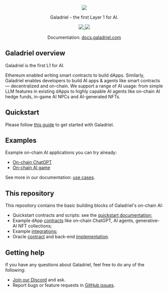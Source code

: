 
<p align="center">
    <a href="https://galadriel.com" style="max-width: 100px;" target="_blank">
        <img src="https://mintlify.s3-us-west-1.amazonaws.com/opencopilot/logo/light.png">
    </a>
</p>
<p align="center">
    Galadriel - the first Layer 1 for AI.
</p>
<p align="center">
    <a href="https://discord.com/invite/bHnFgSTKrP" target="_blank">
        <img src="https://img.shields.io/discord/1133675019478782072?label=Join%20Discord">
    </a>
    <a href="https://twitter.com/e2b_dev" target="_blank">
        <img src="https://img.shields.io/twitter/follow/Galadriel_AI">
    </a>
</p>
<p align="center">
    Documentation: <a href="https://docs.galadriel.com" target="_blank">docs.galadriel.com</a>
</p>

## Galadriel overview

Galadriel is the first L1 for AI.

Ethereum enabled writing smart contracts to build dApps. Similarly, Galadriel enables developers to build AI apps & agents like smart contracts — decentralized and on-chain. We support a range of AI usage: from simple LLM features in existing dApps to highly capable AI agents like on-chain AI hedge funds, in-game AI NPCs and AI-generated NFTs.

## Quickstart

Please follow [this guide](https://docs.galadriel.com/quickstart) to get started with Galadriel.

## Examples

Example on-chain AI applications you can try already:
* [On-chain ChatGPT](https://chatgpt.galadriel.com/)
* [On-chain AI game](https://vitailik.galadriel.com/)

See more in our documentation: [use cases](https://docs.galadriel.com/use-cases).

## This repository

This repository contains the basic building blocks of Galadriel's on-chain AI:

* Quickstart contracts and scripts: see the [quickstart documentation](https://docs.galadriel.com/quickstart);
* Example dApp [contracts](/contracts/contracts) like on-chain ChatGPT, AI agents, generative-AI NFT collections;
* Example [integrations](/examples);
* Oracle [contract](/contracts/contracts/ChatOracle.sol) and back-end [implementation](/oracles).


## Getting help
If you have any questions about Galadriel, feel free to do any of the following:

* [Join our Discord](https://discord.com/invite/bHnFgSTKrP) and ask.
* Report bugs or feature requests in [GitHub issues](https://github.com/galadriel-ai/contracts/issues).